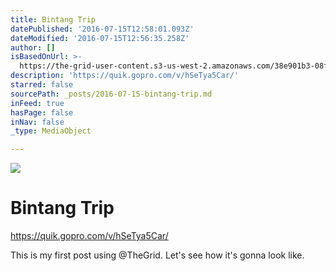 ```yaml
---
title: Bintang Trip
datePublished: '2016-07-15T12:58:01.093Z'
dateModified: '2016-07-15T12:56:35.258Z'
author: []
isBasedOnUrl: >-
  https://the-grid-user-content.s3-us-west-2.amazonaws.com/38e901b3-08f4-45a2-a86d-7843e0d97bc8.jpg
description: 'https://quik.gopro.com/v/hSeTya5Car/'
starred: false
sourcePath: _posts/2016-07-15-bintang-trip.md
inFeed: true
hasPage: false
inNav: false
_type: MediaObject

---
```

![](https://the-grid-user-content.s3-us-west-2.amazonaws.com/38e901b3-08f4-45a2-a86d-7843e0d97bc8.jpg)

# Bintang Trip

https://quik.gopro.com/v/hSeTya5Car/

This is my first post using @TheGrid. Let's see how it's gonna look like.